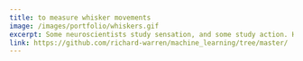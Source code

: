 ```yaml
---
title: to measure whisker movements
image: /images/portfolio/whiskers.gif
excerpt: Some neuroscientists study sensation, and some study action. However, most animal behavior lies in the murky area between these extremes. The whisker movements mice use to sense their environment illustrate how perception and action are inextricably linked. [Chris Rodgers](https://chris-rodgers.com/index.html) studies such 'active sensation' by recording the brains of mice while they explore objects with their whiskers. I worked with Chris to build a convolutional neural network that measures the movements of individual whiskers with high fidelity. This approach avoids the heavy handed feature engineering of previous algorithms and also makes for some really cool videos!
link: https://github.com/richard-warren/machine_learning/tree/master/
---
```

